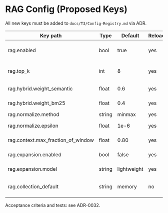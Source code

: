 # RAG Config (Proposed Keys)

All new keys must be added to `docs/ТЗ/Config-Registry.md` via ADR.

| Key path | Type | Default | Reloadable | Notes |
|----------|------|---------|------------|-------|
| rag.enabled | bool | true | yes | Master switch; when false → no-op retriever |
| rag.top_k | int | 8 | yes | Number of items to retrieve |
| rag.hybrid.weight_semantic | float | 0.6 | yes | Weight of dense score |
| rag.hybrid.weight_bm25 | float | 0.4 | yes | Weight of BM25 score |
| rag.normalize.method | string | minmax | yes | minmax\|zscore |
| rag.normalize.epsilon | float | 1e-6 | yes | Safety for min-max |
| rag.context.max_fraction_of_window | float | 0.80 | yes | Context budget cap |
| rag.expansion.enabled | bool | false | yes | Enable QueryExpander |
| rag.expansion.model | string | lightweight | yes | Model id for expansion |
| rag.collection_default | string | memory | no | Default collection (exists) |

Acceptance criteria and tests: see ADR-0032.

